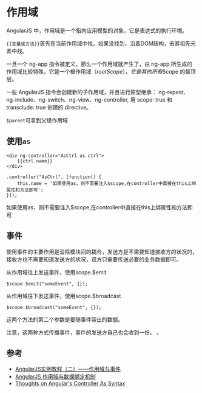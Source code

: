 # 作用域
AngularJS 中，作用域是一个指向应用模型的对象，它是表达式的执行环境。    

`{{变量或方法}}`首先在当前作用域中找，如果没找到，沿着DOM结构，去其祖先元素中找。

一旦一个 ng-app 指令被定义，那么一个作用域就产生了，由 ng-app 所生成的作用域比较特殊，它是一个根作用域（$rootScope），它是其他所有$Scope 的最顶层。    

一些 AngularJS 指令会创建新的子作用域，并且进行原型继承： ng-repeat、ng-include、ng-switch、ng-view、ng-controller, 用 scope: true 和 transclude: true 创建的 directive。

`$parent`可拿到父级作用域

## 使用`as`
```
<div ng-controller="AsCtrl as ctrl">
    {{ctrl.name}}
</div>

```
```
.controller("AsCtrl", [function() {
    this.name = '如果使用as，则不需要注入$scope,在controller中直接在this上绑属性和方法即可';
}]);
```
如果使用as，则不需要注入$scope,在controller中直接在this上绑属性和方法即可

## 事件
使用事件的主要作用是消除模块间的耦合，发送方是不需要知道接收方的状况的，接收方也不需要知道发送方的状况，双方只需要传送必要的业务数据即可。    

从作用域往上发送事件，使用scope.$emit
```
$scope.$emit("someEvent", {});
```
从作用域往下发送事件，使用scope.$broadcast
```
$scope.$broadcast("someEvent", {});
```
这两个方法的第二个参数是要随事件带出的数据。

注意，这两种方式传播事件，事件的发送方自己也会收到一份。
。


## 参考
* [AngularJS实例教程（二）——作用域与事件](https://github.com/xufei/blog/issues/18)
* [AngularJS 作用域与数据绑定机制](https://www.ibm.com/developerworks/cn/opensource/os-cn-AngularJS/)
* [Thoughts on Angular's Controller As Syntax](http://odetocode.com/blogs/scott/archive/2014/08/11/thoughts-on-angular-controller-as-syntax.aspx)
